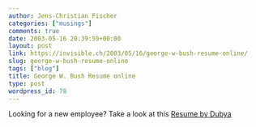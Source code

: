 ```yaml
---
author: Jens-Christian Fischer
categories: ["musings"]
comments: true
date: 2003-05-16 20:39:59+00:00
layout: post
link: https://invisible.ch/2003/05/16/george-w-bush-resume-online/
slug: george-w-bush-resume-online
tags: ["blog"]
title: George W. Bush Resume online
type: post
wordpress_id: 78
---
```


Looking for a new employee? Take a look at this [Resume by Dubya](https://michaelw.net/Articles/GeorgeBushsresumebyKellyK.html)
